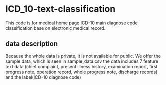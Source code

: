 # ICD_10-text-classification
This code is for medical home page ICD-10 main diagnose code classification base on electronic medical record.

## data description
Because the whole data is private, it is not available for public. We offer the sample data, which is seen in sample_data.csv
the data includes 7 feature text data (chief complaint, present illness history, examination report, first progress note, operation record, whole progress note, discharge records) and the label(ICD-10 diagnose code)
